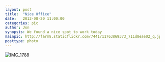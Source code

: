 ```yaml
---
layout: post
title:  "Nice Office"
date:   2013-08-20 11:00:00
categories: pic
author: Jon
synopsis: We found a nice spot to work today
mainpic: http://farm8.staticflickr.com/7441/11763869373_711d8eae02_q.jpg
posttype: photo
---
```


<a class="photo-link" href="http://www.flickr.com/photos/100330886@N04/11763869373/in/set-72157643818661363"><img class="photo" title="IMG_1788" src="http://farm8.staticflickr.com/7441/11763869373_711d8eae02_c.jpg"></a>
